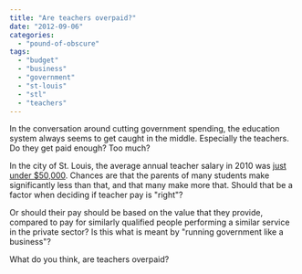 ```yaml
---
title: "Are teachers overpaid?"
date: "2012-09-06"
categories: 
  - "pound-of-obscure"
tags: 
  - "budget"
  - "business"
  - "government"
  - "st-louis"
  - "stl"
  - "teachers"
---
```


In the conversation around cutting government spending, the education system always seems to get caught in the middle. Especially the teachers. Do they get paid enough? Too much?

In the city of St. Louis, the average annual teacher salary in 2010 was [just under $50,000](http://www.stltoday.com/news/local/education/average-teacher-pay-in-missouri/html_b47f7a4e-6756-11df-8f35-0017a4a78c22.html?appSession=908137693751083 "St. Louis Post Dispatch - Teacher Pay"). Chances are that the parents of many students make significantly less than that, and that many make more that. Should that be a factor when deciding if teacher pay is "right"?

Or should their pay should be based on the value that they provide, compared to pay for similarly qualified people performing a similar service in the private sector? Is this what is meant by "running government like a business"?

What do you think, are teachers overpaid?
